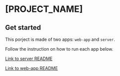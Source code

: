 # [PROJECT_NAME]

## Get started

This porject is made of two apps: `web-app` and `server`.

Follow the instruction on how to run each app below.

[Link to server README](server/README.md)

[Link to web-app README](web-app/README.md)
